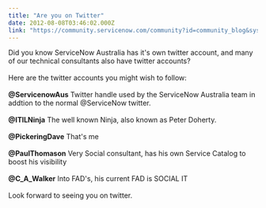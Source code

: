 ```yaml
---
title: "Are you on Twitter"
date: 2012-08-08T03:46:02.000Z
link: "https://community.servicenow.com/community?id=community_blog&sys_id=5c4daee5dbd0dbc01dcaf3231f961910"
---
```

<p>Did you know ServiceNow Australia has it's own twitter account, and many of our technical consultants also have twitter accounts?<br /><br />Here are the twitter accounts you might wish to follow:<br /><br /><strong>@ServicenowAus</strong> Twitter handle used by the ServiceNow Australia team in addtion to the normal @ServiceNow twitter.<br /><br /><strong>@ITILNinja</strong> The well known Ninja, also known as Peter Doherty.<br /><br /><strong>@PickeringDave</strong> That's me<br /><br /><strong>@PaulThomason</strong> Very Social consultant, has his own Service Catalog to boost his visibility<br /><br /><strong>@C_A_Walker</strong> Into FAD's, his current FAD is SOCIAL IT<br /><br />Look forward to seeing you on twitter.<br /><br /><!--break--></p>